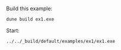 Build this example:

```sh
dune build ex1.exe
```

<!-- dune build examples/ex1/ex1.exe
-->

Start:

```sh
../../_build/default/examples/ex1/ex1.exe
```

<!-- ./_build/default/examples/ex1/ex1.exe
-->
